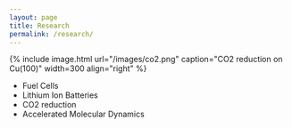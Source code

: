 ```yaml
---
layout: page
title: Research
permalink: /research/
---
```


{% include image.html url="/images/co2.png" caption="CO2 reduction on Cu(100)" width=300 align="right" %}

- Fuel Cells
- Lithium Ion Batteries
- CO2 reduction
- Accelerated Molecular Dynamics

